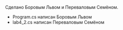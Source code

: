Сделано Боровым Львом и Переваловым Семёном.

 - Program.cs написан Боровым Львом
 - lab4_2.cs написан Переваловым Семёном
